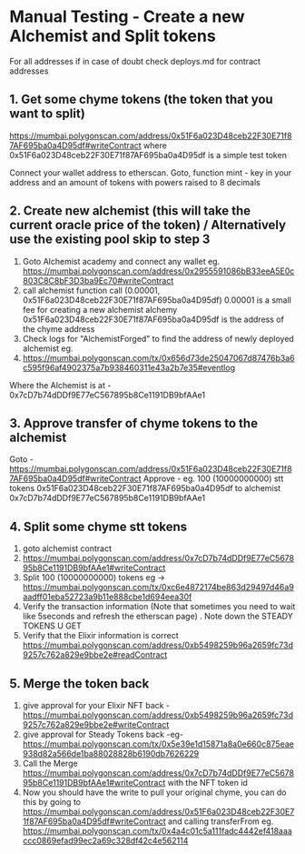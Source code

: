 # Manual Testing - Create a new Alchemist and Split tokens
For all addresses if in case of doubt check deploys.md for contract addresses

## 1. Get some chyme tokens (the token that you want to split)
https://mumbai.polygonscan.com/address/0x51F6a023D48ceb22F30E71f87AF695ba0a4D95df#writeContract
where 0x51F6a023D48ceb22F30E71f87AF695ba0a4D95df is a simple test token

Connect your wallet address to etherscan.
Goto, function mint -  key in your address and an amount of tokens with powers raised to 8 decimals

## 2. Create new alchemist (this will take the current oracle price of the token) / Alternatively use the existing pool skip to step 3

1. Goto Alchemist academy and connect any wallet
eg. https://mumbai.polygonscan.com/address/0x2955591086bB33eeA5E0c803C8C8bF3D3ba9Ec70#writeContract
2. call alchemist function call (0.00001, 0x51F6a023D48ceb22F30E71f87AF695ba0a4D95df) 0.00001 is a small fee for creating a new alchemist alchemy
  0x51F6a023D48ceb22F30E71f87AF695ba0a4D95df is the address of the chyme address 
3. Check logs for "AlchemistForged" to find the address of newly deployed alchemist eg. 
4. https://mumbai.polygonscan.com/tx/0x656d73de25047067d87476b3a6c595f96af4902375a7b938460311e43a2b7e35#eventlog

Where the Alchemist is at  - 0x7cD7b74dDDf9E77eC567895b8Ce1191DB9bfAAe1

## 3. Approve transfer of chyme tokens to the alchemist 
Goto - https://mumbai.polygonscan.com/address/0x51F6a023D48ceb22F30E71f87AF695ba0a4D95df#writeContract
Approve - eg. 100  (10000000000) stt tokens 0x51F6a023D48ceb22F30E71f87AF695ba0a4D95df  to alchemist 0x7cD7b74dDDf9E77eC567895b8Ce1191DB9bfAAe1

## 4. Split some chyme stt tokens 
1. goto alchemist contract 
2. https://mumbai.polygonscan.com/address/0x7cD7b74dDDf9E77eC567895b8Ce1191DB9bfAAe1#writeContract
3. Split 100 (10000000000) tokens eg  -> https://mumbai.polygonscan.com/tx/0xc6e4872174be863d29497d46a9aadff01eba52723a9b11e888cbe1d694eea30f
4. Verify the transaction information (Note that sometimes you need to wait like 5seconds and refresh the etherscan page) . Note down the STEADY TOKENS U GET
5. Verify that the Elixir information is correct https://mumbai.polygonscan.com/address/0xb5498259b96a2659fc73d9257c762a829e9bbe2e#readContract

## 5. Merge the token back
1. give approval for your Elixir NFT back - https://mumbai.polygonscan.com/address/0xb5498259b96a2659fc73d9257c762a829e9bbe2e#writeContract 
2. give approval for Steady Tokens back -eg- https://mumbai.polygonscan.com/tx/0x5e39e1d15871a8a0e660c875eae938d82a566de1ba88028828b6190db7626229
3. Call the Merge  https://mumbai.polygonscan.com/address/0x7cD7b74dDDf9E77eC567895b8Ce1191DB9bfAAe1#writeContract
  with the NFT token id
4. Now you should have the write to pull your original chyme, you can do this by going to https://mumbai.polygonscan.com/address/0x51F6a023D48ceb22F30E71f87AF695ba0a4D95df#writeContract and calling transferFrom
  eg. https://mumbai.polygonscan.com/tx/0x4a4c01c5a111fadc4442ef418aaaccc0869efad99ec2a69c328df42c4e562114